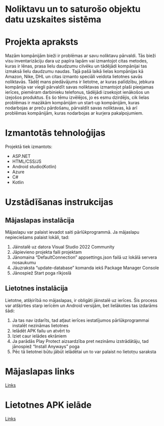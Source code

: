 # Noliktavu un to saturošo objektu datu uzskaites sistēma

# Projekta apraksts
Mazām kompānijām bieži ir problēmas ar savu noliktavu pārvaldi. Tās bieži visu inventarizāciju dara uz papīra lapām vai izmantojot citas metodes, kuras ir lēnas, prasa lielu daudzumu cilvēku un tādējādi kompānijai tas izmaksā lielu daudzumu naudas. Tajā pašā laikā lielas kompānijas kā Amazon, Nike, DHL un citas izmanto speciāli veidota lietotnes savās noliktavās. Tādēļ mans piedāvājums ir lietotne, ar kuras palīdzību, jebkura kompānija var viegli pārvaldīt savas noliktavas izmantojot plaši pieejamas ierīces, piemēram darbinieku telefonus, tādējādi izsekojot ienākošos un izejošos produktus. 
Es šo tēmu izvēlējos, jo es esmu dzirdējis, cik lielas problēmas ir mazākām kompānijām un start-up kompānijām, kuras nodarbojas ar preču pārdošanu, pārvaldīt savas noliktavas, kā arī problēmas kompānijām, kuras nodarbojas ar kurjera pakalpojumiem.  

# Izmantotās tehnoloģijas
Projektā tiek izmantots:
- ASP.NET
- HTML/CSS/JS
- Android studio(Kotlin)
- Azure
- C#
- Kotlin

# Uzstādīšanas instrukcijas
## Mājaslapas instalācija
Mājaslapu var palaist ievadot saiti pārlūkprogrammā. Ja mājaslapu nepieciešams palaist lokāli, tad: 
1. Jāinstalē uz datora Visual Studio 2022 Community 
2. Jāpievieno projekta faili projektam 
3. Jānomaina “DefaultConnection” appsettings.json failā uz lokālā servera nosaukumu 
4. Jāuzraksta “update-database” komanda iekš Package Manager Console 
5. Jānospiež Start poga rīkjoslā 

## Lietotnes instalācija
Lietotne, atšķirībā no mājaslapas, ir obligāti jāinstalē uz ierīces. Šis process var atšķirties starp ierīcēm un Android versijām, bet lielākoties tas izdarāms šādi: 
1. Ja tas nav izdarīts, tad atļaut ierīces iestatījumos pārlūkprogrammai instalēt nezināmas lietotnes 
2. Ielādēt APK failu un atvērt to 
3. Iziet caur ielādes ekrāniem 
4. Ja parādās Play Protect aizsardzība pret nezināmu izstrādātāju, tad jānospiež “Install Anyways” poga 
5. Pēc tā lietotnei būtu jābūt ielādētai un to var palaist no lietotņu saraksta 

# Mājaslapas links
[Links](https://invpalmajaslapa.azurewebsites.net)

# Lietotnes APK ielāde
[Links](https://github.com/DavisDabols/InventarizacijasPaligs/raw/refs/heads/main/Lietotne/InvPalApp.apk)
